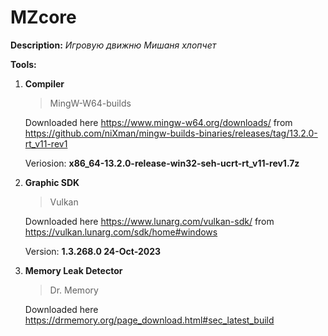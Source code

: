# MZcore

__Description:__ *Игровую движню Мишаня хлопчет*

__Tools:__

1. __Сompiler__ 
   
    >MingW-W64-builds

    Downloaded here https://www.mingw-w64.org/downloads/ from https://github.com/niXman/mingw-builds-binaries/releases/tag/13.2.0-rt_v11-rev1

    Veriosion: __x86_64-13.2.0-release-win32-seh-ucrt-rt_v11-rev1.7z__

2. __Graphic SDK__

    >Vulkan

    Downloaded here https://www.lunarg.com/vulkan-sdk/ from https://vulkan.lunarg.com/sdk/home#windows

    Version: __1.3.268.0 24-Oct-2023__
   
3. __Memory Leak Detector__

    >Dr. Memory

    Downloaded here https://drmemory.org/page_download.html#sec_latest_build

